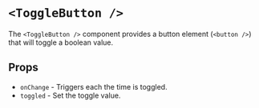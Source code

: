 # `<ToggleButton />`

The `<ToggleButton />` component provides a button element (`<button />`) that will toggle a boolean value.

## Props

 - `onChange` - Triggers each the time is toggled.
 - `toggled` - Set the toggle value.
